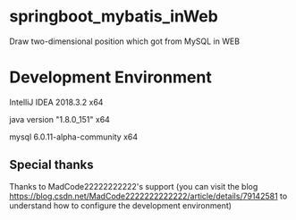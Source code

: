 # springboot_mybatis_inWeb
Draw two-dimensional position which got from MySQL  in WEB 

# Development Environment
IntelliJ IDEA 2018.3.2 x64 <br>

java version "1.8.0_151" x64 <br>

mysql 6.0.11-alpha-community x64 <br>

## Special thanks 
Thanks to MadCode22222222222's support (you can  visit the blog https://blog.csdn.net/MadCode2222222222222/article/details/79142581 to understand how to configure the development environment)
